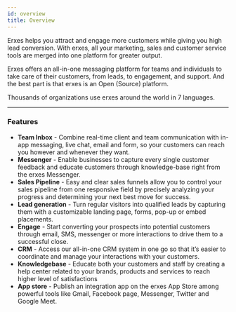 ```yaml
---
id: overview
title: Overview
---
```


Erxes helps you attract and engage more customers while giving you high lead conversion. With erxes, all your marketing, sales and customer service tools are merged into one platform for greater output.

Erxes offers an all-in-one messaging platform for teams and individuals to take care of their customers, from leads, to engagement, and support. And the best part is that erxes is an Open (Source) platform.

Thousands of organizations use erxes around the world in 7 languages.

---

### Features

- **Team Inbox** - Combine real-time client and team communication with in-app messaging, live chat, email and form, so your customers can reach you however and whenever they want.
- **Messenger** - Enable businesses to capture every single customer feedback and educate customers through knowledge-base right from the erxes Messenger.
- **Sales Pipeline** - Easy and clear sales funnels allow you to control your sales pipeline from one responsive field by precisely analyzing your progress and determining your next best move for success.
- **Lead generation** - Turn regular visitors into qualified leads by capturing them with a customizable landing page, forms, pop-up or embed placements.
- **Engage** - Start converting your prospects into potential customers through email, SMS, messenger or more interactions to drive them to a successful close.
- **CRM** - Access our all-in-one CRM system in one go so that it’s easier to coordinate and manage your interactions with your customers.
- **Knowledgebase** - Educate both your customers and staff by creating a help center related to your brands, products and services to reach higher level of satisfactions
- **App store** - Publish an integration app on the erxes App Store among powerful tools like Gmail, Facebook page, Messenger, Twitter and Google Meet.
